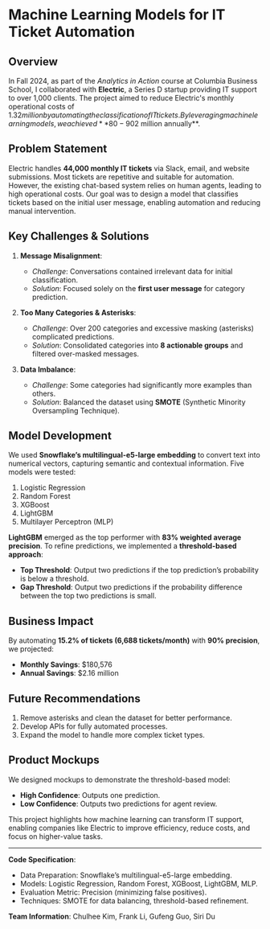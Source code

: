 # Machine Learning Models for IT Ticket Automation

## Overview
In Fall 2024, as part of the *Analytics in Action* course at Columbia Business School, I collaborated with **Electric**, a Series D startup providing IT support to over 1,000 clients. The project aimed to reduce Electric's monthly operational costs of $1.32 million by automating the classification of IT tickets. By leveraging machine learning models, we achieved **80-90% accuracy** in predicting automatable tickets, saving an estimated **$2 million annually**.

## Problem Statement
Electric handles **44,000 monthly IT tickets** via Slack, email, and website submissions. Most tickets are repetitive and suitable for automation. However, the existing chat-based system relies on human agents, leading to high operational costs. Our goal was to design a model that classifies tickets based on the initial user message, enabling automation and reducing manual intervention.

## Key Challenges & Solutions
1. **Message Misalignment**: 
   - *Challenge*: Conversations contained irrelevant data for initial classification.
   - *Solution*: Focused solely on the **first user message** for category prediction.

2. **Too Many Categories & Asterisks**:
   - *Challenge*: Over 200 categories and excessive masking (asterisks) complicated predictions.
   - *Solution*: Consolidated categories into **8 actionable groups** and filtered over-masked messages.

3. **Data Imbalance**:
   - *Challenge*: Some categories had significantly more examples than others.
   - *Solution*: Balanced the dataset using **SMOTE** (Synthetic Minority Oversampling Technique).

## Model Development
We used **Snowflake’s multilingual-e5-large embedding** to convert text into numerical vectors, capturing semantic and contextual information. Five models were tested:
1. Logistic Regression
2. Random Forest
3. XGBoost
4. LightGBM
5. Multilayer Perceptron (MLP)

**LightGBM** emerged as the top performer with **83% weighted average precision**. To refine predictions, we implemented a **threshold-based approach**:
- **Top Threshold**: Output two predictions if the top prediction’s probability is below a threshold.
- **Gap Threshold**: Output two predictions if the probability difference between the top two predictions is small.

## Business Impact
By automating **15.2% of tickets (6,688 tickets/month)** with **90% precision**, we projected:
- **Monthly Savings**: $180,576
- **Annual Savings**: $2.16 million

## Future Recommendations
1. Remove asterisks and clean the dataset for better performance.
2. Develop APIs for fully automated processes.
3. Expand the model to handle more complex ticket types.

## Product Mockups
We designed mockups to demonstrate the threshold-based model:
- **High Confidence**: Outputs one prediction.
- **Low Confidence**: Outputs two predictions for agent review.

This project highlights how machine learning can transform IT support, enabling companies like Electric to improve efficiency, reduce costs, and focus on higher-value tasks.

---

**Code Specification**:
- Data Preparation: Snowflake’s multilingual-e5-large embedding.
- Models: Logistic Regression, Random Forest, XGBoost, LightGBM, MLP.
- Evaluation Metric: Precision (minimizing false positives).
- Techniques: SMOTE for data balancing, threshold-based refinement.

**Team Information**:
Chulhee Kim, Frank Li, Gufeng Guo, Siri Du
